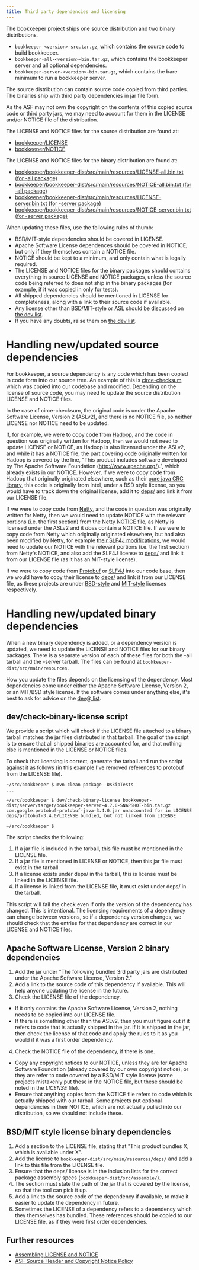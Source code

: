 ```yaml
---
title: Third party dependencies and licensing
---
```


The bookkeeper project ships one source distribution and two binary distributions.

- ```bookkeeper-<version>-src.tar.gz```, which contains the source code to build bookkeeper.
- ```bookkeeper-all-<version>-bin.tar.gz```, which contains the bookkeeper server and all optional dependencies.
- ```bookkeeper-server-<version>-bin.tar.gz```, which contains the bare minimum to run a bookkeeper server.

The source distribution can contain source code copied from third parties. The binaries ship with third party dependencies in jar file form. 

As the ASF may not own the copyright on the contents of this copied source code or third party jars, we may need to account for them in the LICENSE and/or NOTICE file of the distribution.

The LICENSE and NOTICE files for the source distribution are found at:
- [bookkeeper/LICENSE](https://github.com/apache/bookkeeper/blob/master/LICENSE)
- [bookkeeper/NOTICE](https://github.com/apache/bookkeeper/blob/master/NOTICE)

The LICENSE and NOTICE files for the binary distribution are found at:
- [bookkeeper/bookkeeper-dist/src/main/resources/LICENSE-all.bin.txt (for -all package)](https://github.com/apache/bookkeeper/blob/master/bookkeeper-dist/src/main/resources/LICENSE-all.bin.txt)
- [bookkeeper/bookkeeper-dist/src/main/resources/NOTICE-all.bin.txt (for -all package)](https://github.com/apache/bookkeeper/blob/master/bookkeeper-dist/src/main/resources/NOTICE-all.bin.txt)
- [bookkeeper/bookkeeper-dist/src/main/resources/LICENSE-server.bin.txt (for -server package)](https://github.com/apache/bookkeeper/blob/master/bookkeeper-dist/src/main/resources/LICENSE-server.bin.txt)
- [bookkeeper/bookkeeper-dist/src/main/resources/NOTICE-server.bin.txt (for -server package)](https://github.com/apache/bookkeeper/blob/master/bookkeeper-dist/src/main/resources/NOTICE-server.bin.txt)

When updating these files, use the following rules of thumb:
- BSD/MIT-style dependencies should be covered in LICENSE.
- Apache Software License dependences should be covered in NOTICE, but only if they themselves contain a NOTICE file.
- NOTICE should be kept to a minimum, and only contain what is legally required.
- The LICENSE and NOTICE files for the binary packages should contains everything in source LICENSE and NOTICE packages, unless the source code being referred to does not ship in the binary packages (for example, if it was copied in only for tests).
- All shipped dependencies should be mentioned in LICENSE for completeness, along with a link to their source code if available.
- Any license other than BSD/MIT-style or ASL should be discussed on [the dev list](/community/mailing-lists).
- If you have any doubts, raise them on [the dev list](/community/mailing-lists).

# Handling new/updated source dependencies

For bookkeeper, a source dependency is any code which has been copied in code form into our source tree. An example of this is [circe-checksum](https://github.com/apache/bookkeeper/tree/master/circe-checksum) which was copied into our codebase and modified. Depending on the license of source code, you may need to update the source distribution LICENSE and NOTICE files.

In the case of circe-checksum, the original code is under the Apache Software License, Version 2 (ASLv2), and there is no NOTICE file, so neither LICENSE nor NOTICE need to be updated.

If, for example, we were to copy code from [Hadoop](https://github.com/apache/hadoop), and the code in question was originally written for Hadoop, then we would not need to update LICENSE or NOTICE, as Hadoop is also licensed under the ASLv2, and while it has a NOTICE file, the part covering code originally written for Hadoop is covered by the line, "This product includes software developed by The Apache Software Foundation (http://www.apache.org/).", which already exists in our NOTICE. However, if we were to copy code from Hadoop that originally originated elsewhere, such as their [pure java CRC library](https://github.com/apache/hadoop/blob/f67237cbe7bc48a1b9088e990800b37529f1db2a/hadoop-common-project/hadoop-common/src/main/java/org/apache/hadoop/util/PureJavaCrc32C.java), this code is originally from Intel, under a BSD style license, so you would have to track down the original license, add it to [deps/](https://github.com/apache/bookkeeper/blob/master/bookkeeper-dist/src/main/resources/) and link it from our LICENSE file.

If we were to copy code from [Netty](https://github.com/netty/netty/), and the code in question was originally written for Netty, then we would need to update NOTICE with the relevant portions (i.e. the first section) from the [Netty NOTICE file](https://github.com/netty/netty/blob/4.1/NOTICE.txt), as Netty is licensed under the ASLv2 and it _does_ contain a NOTICE file. If we were to copy code from Netty which originally originated elsewhere, but had also been modified by Netty, for example [their SLF4J modifications](https://github.com/netty/netty/blob/b60e0b6a51d59fb9a98918c8783265b30531de57/common/src/main/java/io/netty/logging/CommonsLogger.java), we would need to update our NOTICE with the relevant portions (i.e. the first section) from Netty's NOTICE, and also add the SLF4J license to [deps/](https://github.com/apache/bookkeeper/blob/master/bookkeeper-dist/src/main/resources/) and link it from our LICENSE file (as it has an MIT-style license).

If we were to copy code from [Protobuf](https://github.com/google/protobuf) or [SLF4J](https://www.slf4j.org/) into our code base, then we would have to copy their license to [deps/](https://github.com/apache/bookkeeper/blob/master/bookkeeper-dist/src/main/resources/) and link it from our LICENSE file, as these projects are under [BSD-style](https://github.com/google/protobuf/blob/master/LICENSE) and [MIT-style](https://www.slf4j.org/license.html) licenses respectively.

# Handling new/updated binary dependencies

When a new binary dependency is added, or a dependency version is updated, we need to update the LICENSE and NOTICE files for our binary packages. There is a separate version of each of these files for both the -all tarball and the -server tarball. The files can be found at ```bookkeeper-dist/src/main/resources```.

How you update the files depends on the licensing of the dependency. Most dependencies come under either the Apache Software License, Version 2, or an MIT/BSD style license. If the software comes under anything else, it's best to ask for advice on the [dev@ list](/community/mailing-lists).

## dev/check-binary-license script

We provide a script which will check if the LICENSE file attached to a binary tarball matches the jar files distributed in that tarball. The goal of the script is to ensure that all shipped binaries are accounted for, and that nothing else is mentioned in the LICENSE or NOTICE files.

To check that licensing is correct, generate the tarball and run the script against it as follows (in this example I've removed references to protobuf from the LICENSE file).

```shell
~/src/bookkeeper $ mvn clean package -DskipTests
...

~/src/bookkeeper $ dev/check-binary-license bookkeeper-dist/server/target/bookkeeper-server-4.7.0-SNAPSHOT-bin.tar.gz
com.google.protobuf-protobuf-java-3.4.0.jar unaccounted for in LICENSE
deps/protobuf-3.4.0/LICENSE bundled, but not linked from LICENSE

~/src/bookkeeper $ 
```

The script checks the following:
1. If a jar file is included in the tarball, this file must be mentioned in the LICENSE file.
2. If a jar file is mentioned in LICENSE or NOTICE, then this jar file must exist in the tarball.
3. If a license exists under deps/ in the tarball, this is license must be linked in the LICENSE file.
3. If a license is linked from the LICENSE file, it must exist under deps/ in the tarball.

This script will fail the check even if only the version of the dependency has changed. This is intentional. The licensing requirements of a dependency can change between versions, so if a dependency version changes, we should check that the entries for that dependency are correct in our LICENSE and NOTICE files.

## Apache Software License, Version 2 binary dependencies

1. Add the jar under "The following bundled 3rd party jars are distributed under the Apache Software License, Version 2."
2. Add a link to the source code of this dependency if available. This will help anyone updating the license in the future.
3. Check the LICENSE file of the dependency.
  - If it only contains the Apache Software License, Version 2, nothing needs to be copied into our LICENSE file.
  - If there is something other than the ASLv2, then you must figure out if it refers to code that is actually shipped in the jar. If it is shipped in the jar, then check the license of that code and apply the rules to it as you would if it was a first order dependency.
4. Check the NOTICE file of the dependency, if there is one.
  - Copy any copyright notices to our NOTICE, unless they are for Apache Software Foundation (already covered by our own copyright notice), or they are refer to code covered by a BSD/MIT style license (some projects mistakenly put these in the NOTICE file, but these should be noted in the _LICENSE_ file).
  - Ensure that anything copies from the NOTICE file refers to code which is actually shipped with our tarball. Some projects put optional dependencies in their NOTICE, which are not actually pulled into our distribution, so we should not include these.

## BSD/MIT style license binary dependencies

1. Add a section to the LICENSE file, stating that "This product bundles X, which is available under X".
2. Add the license to ```bookkeeper-dist/src/main/resources/deps/``` and add a link to this file from the LICENSE file.
3. Ensure that the deps/ license is in the inclusion lists for the correct package assembly specs (```bookkeeper-dist/src/assemble/```).
4. The section must state the path of the jar that is covered by the license, so that the tool can pick it up.
5. Add a link to the source code of the dependency if available, to make it easier to update the dependency in future.
6. Sometimes the LICENSE of a dependency refers to a dependency which they themselves has bundled. These references should be copied to our LICENSE file, as if they were first order dependencies.

## Further resources

- [Assembling LICENSE and NOTICE](http://www.apache.org/dev/licensing-howto.html)
- [ASF Source Header and Copyright Notice Policy](http://apache.org/legal/src-headers.html)
